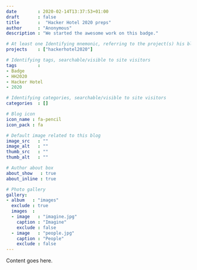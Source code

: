 ```yaml
---
date        : 2020-02-14T13:37:53+01:00
draft       : false
title       :  "Hacker Hotel 2020 preps"
author      : "Anonymous"
description : "We started the awesome work on this badge."

# At least one Identifying mnemonic, referring to the project(s) his blog is related to
projects    : ["hackerhotel2020"]

# Identifying tags, searchable/visible to site visitors
tags        :
- Badge
- HH2020
- Hacker Hotel
- 2020

# Identifying categories, searchable/visible to site visitors
categories  : []

# Blog icon
icon_name : fa-pencil
icon_pack : fa

# Default image related to this blog
image_src   : ""
image_alt   : ""
thumb_src   : ""
thumb_alt   : ""

# Author about box
about_show   : true
about_inline : true

# Photo gallery
gallery:
- album   : "images"
  exclude : true
  images  :
  - image   : "imagine.jpg"
    caption : "Imagine"
    exclude : false
  - image   : "people.jpg"
    caption : "People"
    exclude : false
---
```


Content goes here.
